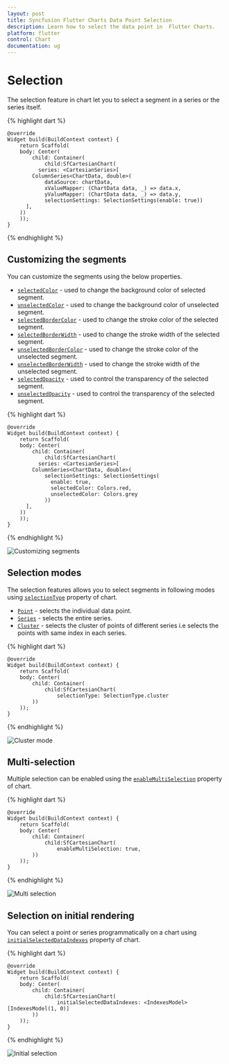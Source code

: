 ```yaml
---
layout: post
title: Syncfusion Flutter Charts Data Point Selection
description: Learn how to select the data point in  Flutter Charts.
platform: flutter
control: Chart
documentation: ug
---
```


# Selection

The selection feature in chart let you to select a segment in a series or the series itself.

{% highlight dart %} 

    @override
    Widget build(BuildContext context) {
        return Scaffold(
        body: Center(
            child: Container(
                child:SfCartesianChart(
              series: <CartesianSeries>[
            ColumnSeries<ChartData, double>(
                dataSource: chartData,
                xValueMapper: (ChartData data, _) => data.x,
                yValueMapper: (ChartData data, _) => data.y,
                selectionSettings: SelectionSettings(enable: true))
          ],
        ))
        ));
    }

{% endhighlight %}

## Customizing the segments

You can customize the segments using the below properties.

* [`selectedColor`]() - used to change the background color of selected segment.
* [`unselectedColor`]() - used to change the background color of unselected segment.
* [`selectedBorderColor`]() - used to change the stroke color of the selected segment.
* [`selectedBorderWidth`]() - used to change the stroke width of the selected segment.
* [`unselectedBorderColor`]() - used to change the stroke color of the unselected segment.
* [`unselectedBorderWidth`]() - used to change the stroke width of the unselected segment.
* [`selectedOpacity`]() - used to control the transparency of the selected segment.
* [`unselectedOpacity`]() - used to control the transparency of the selected segment.

{% highlight dart %} 

    @override
    Widget build(BuildContext context) {
        return Scaffold(
        body: Center(
            child: Container(
                child:SfCartesianChart(
              series: <CartesianSeries>[
            ColumnSeries<ChartData, double>(
                selectionSettings: SelectionSettings(
                  enable: true,
                  selectedColor: Colors.red,
                  unselectedColor: Colors.grey
                ))
          ],
        ))
        ));
    }

{% endhighlight %}

![Customizing segments](images/selection/customizing_segments.jpg)

## Selection modes

The selection features allows you to select segments in following modes using [`selectionType`]() property of chart.

* [`Point`]() - selects the individual data point.
* [`Series`]() - selects the entire series.
* [`Cluster`]() - selects the cluster of points of different series i.e selects the points with same index in each series.

{% highlight dart %} 

    @override
    Widget build(BuildContext context) {
        return Scaffold(
        body: Center(
            child: Container(
                child:SfCartesianChart(
                    selectionType: SelectionType.cluster
            ))
        ));
    }

{% endhighlight %}

![Cluster mode](images/selection/cluster_mode.jpg)

## Multi-selection

Multiple selection can be enabled using the [`enableMultiSelection`]() property of chart.

{% highlight dart %} 

    @override
    Widget build(BuildContext context) {
        return Scaffold(
        body: Center(
            child: Container(
                child:SfCartesianChart(
                    enableMultiSelection: true,
            ))
        ));
    }

{% endhighlight %}

![Multi selection](images/selection/multi_select.jpg)

## Selection on initial rendering

You can select a point or series programmatically on a chart using [`initialSelectedDataIndexes`]() property of chart.

{% highlight dart %} 

    @override
    Widget build(BuildContext context) {
        return Scaffold(
        body: Center(
            child: Container(
                child:SfCartesianChart(
                    initialSelectedDataIndexes: <IndexesModel>[IndexesModel(1, 0)]
            ))
        ));
    }

{% endhighlight %}

![Initial selection](images/selection/initial_render_selection.jpg)

